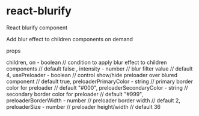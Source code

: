 # react-blurify
React blurify component

Add blur effect to children components on demand

props

children,
on - boolean // condition to apply blur effect to children components // default false ,
intensity - number // blur filter value // default 4,
usePreloader - boolean // control show/hide preloader over blured component // default true,
preloaderPrimaryColor - string // primary border color for preloader // default "#000",
preloaderSecondaryColor - string // secondary border color for preloader // default "#999",
preloaderBorderWidth - number // preloader border width // default 2,
preloaderSize - number // preloader height/width // default 36
